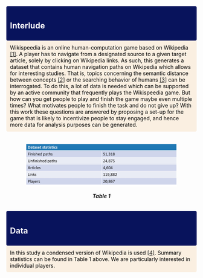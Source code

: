 <div style='background-color:#08135c; border-left: solid #darkblue 4px; border-radius: 4px; padding:0.7em;'>
       <h2 style="color:white">Interlude</h2>
</div>
<div style='background-color:#faefe1; border-left: solid #darkblue 4px; border-radius: 4px; padding:0.7em;'>
    <span style="color:black">
        Wikispeedia is an online human-computation game based on Wikipedia <a href="https://dlab.epfl.ch/wikispeedia/play/">[1]</a>. A player has to navigate from a designated source to a given target article, solely by clicking on Wikipedia links. As such, this generates a dataset that contains human navigation paths on Wikipedia which allows for interesting studies. That is, topics concerning the semantic distance between concepts <a href="http://infolab.stanford.edu/~west1/pubs/West-Pineau-Precup_IJCAI-09.pdf">[2]</a> or the searching behavior of humans <a href="http://infolab.stanford.edu/~west1/pubs/West-Leskovec_WWW-12.pdf">[3]</a> can be interrogated. To do this, a lot of data is needed which can be supported by an active community that frequently plays the Wikispeedia game.  But how can you get people to play and finish the game maybe even multiple times? What motivates people to finish the task and do not give up? With this work these questions are answered by proposing a set-up for the game that is likely to incentivize people to stay engaged, and hence more data for analysis purposes can be generated.
    </span>
</div>
<br />
<p align="center">
    <img src="figures/data_statistics.jpg" width="400"/> 
</p>
<p align="center">
    <i ><b>Table 1</b></i>
</p>
<br />
<div style='background-color:#08135c; border-left: solid #darkblue 4px; border-radius: 4px; padding:0.7em;'>
       <h2 style="color:white">Data</h2>
</div>
<div style='background-color:#faefe1; border-left: solid #darkblue 4px; border-radius: 4px; padding:0.7em;'>
    <span style="color:black">
        In this study a condensed version of Wikipedia is used <a href="https://snap.stanford.edu/data/wikispeedia.html">[4]</a>. Summary statistics can be found in Table 1 above. We are particularly interested in individual players.
    </span>
</div>


